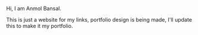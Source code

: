 Hi, I am Anmol Bansal.

This is just a website for my links, portfolio design is being made, I'll update this to make it my portfolio.